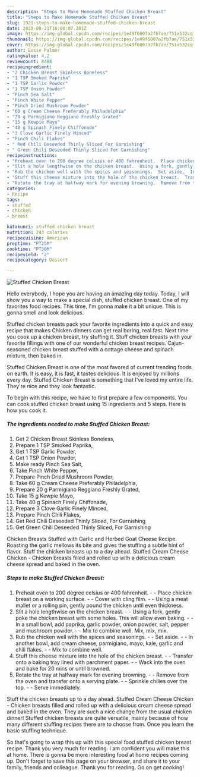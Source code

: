 ```yaml
---
description: "Steps to Make Homemade Stuffed Chicken Breast"
title: "Steps to Make Homemade Stuffed Chicken Breast"
slug: 1921-steps-to-make-homemade-stuffed-chicken-breast
date: 2020-08-21T16:00:07.201Z
image: https://img-global.cpcdn.com/recipes/1e49f6007a2fb7ae/751x532cq70/stuffed-chicken-breast-recipe-main-photo.jpg
thumbnail: https://img-global.cpcdn.com/recipes/1e49f6007a2fb7ae/751x532cq70/stuffed-chicken-breast-recipe-main-photo.jpg
cover: https://img-global.cpcdn.com/recipes/1e49f6007a2fb7ae/751x532cq70/stuffed-chicken-breast-recipe-main-photo.jpg
author: Essie Palmer
ratingvalue: 4.2
reviewcount: 8488
recipeingredient:
- "2 Chicken Breast Skinless Boneless"
- "1 TSP Smoked Paprika"
- "1 TSP Garlic Powder"
- "1 TSP Onion Powder"
- "Pinch Sea Salt"
- "Pinch White Pepper"
- "Pinch Dried Mushroom Powder"
- "60 g Cream Cheese Preferably Philadelphia"
- "20 g Parmigiano Reggiano Freshly Grated"
- "15 g Kewpie Mayo"
- "40 g Spinach Finely Chiffonade"
- "3 Clove Garlic Finely Minced"
- "Pinch Chili Flakes"
- " Red Chili Deseeded Thinly Sliced For Garnishing"
- " Green Chili Deseeded Thinly Sliced For Garnishing"
recipeinstructions:
- "Preheat oven to 200 degree celsius or 400 fahrenheit.  Place chicken breast on a working surface.  Cover with cling film.  Using a meat mallet or a rolling pin, gently pound the chicken until even thickness."
- "Slit a hole lengthwise on the chicken breast.  Using a fork, gently poke the chicken breast with some holes. This will allow even baking.  In a small bowl, add paprika, garlic powder, onion powder, salt, pepper and mushroom powder.  Mix to combine well. Mix, mix, mix."
- "Rub the chicken well with the spices and seasonings.  Set aside.  In another bowl, add cream cheese, parmigiano, mayo, kale, garlic and chili flakes.  Mix to combine well."
- "Stuff this cheese mixture into the hole of the chicken breast.  Transfer onto a baking tray lined with parchment paper.  Wack into the oven and bake for 20 mins or until browned."
- "Rotate the tray at halfway mark for evening browning.  Remove from the oven and transfer onto a serving plate.  Sprinkle chilies over the top.  Serve immediately."
categories:
- Recipe
tags:
- stuffed
- chicken
- breast

katakunci: stuffed chicken breast 
nutrition: 243 calories
recipecuisine: American
preptime: "PT25M"
cooktime: "PT30M"
recipeyield: "2"
recipecategory: Dessert

---
```



![Stuffed Chicken Breast](https://img-global.cpcdn.com/recipes/1e49f6007a2fb7ae/751x532cq70/stuffed-chicken-breast-recipe-main-photo.jpg)

Hello everybody, I hope you are having an amazing day today. Today, I will show you a way to make a special dish, stuffed chicken breast. One of my favorites food recipes. This time, I'm gonna make it a bit unique. This is gonna smell and look delicious.

Stuffed chicken breasts pack your favorite ingredients into a quick and easy recipe that makes Chicken dinners can get real boring, real fast. Next time you cook up a chicken breast, try stuffing it. Stuff chicken breasts with your favorite fillings with one of our wonderful chicken breast recipes. Cajun-seasoned chicken breast stuffed with a cottage cheese and spinach mixture, then baked in.

Stuffed Chicken Breast is one of the most favored of current trending foods on earth. It is easy, it is fast, it tastes delicious. It is enjoyed by millions every day. Stuffed Chicken Breast is something that I've loved my entire life. They're nice and they look fantastic.


To begin with this recipe, we have to first prepare a few components. You can cook stuffed chicken breast using 15 ingredients and 5 steps. Here is how you cook it.

<!--inarticleads1-->

##### The ingredients needed to make Stuffed Chicken Breast:

1. Get 2 Chicken Breast Skinless Boneless,
1. Prepare 1 TSP Smoked Paprika,
1. Get 1 TSP Garlic Powder,
1. Get 1 TSP Onion Powder,
1. Make ready Pinch Sea Salt,
1. Take Pinch White Pepper,
1. Prepare Pinch Dried Mushroom Powder,
1. Take 60 g Cream Cheese Preferably Philadelphia,
1. Prepare 20 g Parmigiano Reggiano Freshly Grated,
1. Take 15 g Kewpie Mayo,
1. Take 40 g Spinach Finely Chiffonade,
1. Prepare 3 Clove Garlic Finely Minced,
1. Prepare Pinch Chili Flakes,
1. Get  Red Chili Deseeded Thinly Sliced, For Garnishing
1. Get  Green Chili Deseeded Thinly Sliced, For Garnishing


Chicken Breasts Stuffed with Garlic and Herbed Goat Cheese Recipe. Roasting the garlic mellows its bite and gives the stuffing a subtle hint of flavor. Stuff the chicken breasts up to a day ahead. Stuffed Cream Cheese Chicken - Chicken breasts filled and rolled up with a delicious cream cheese spread and baked in the oven. 

<!--inarticleads2-->

##### Steps to make Stuffed Chicken Breast:

1. Preheat oven to 200 degree celsius or 400 fahrenheit. -  - Place chicken breast on a working surface. -  - Cover with cling film. -  - Using a meat mallet or a rolling pin, gently pound the chicken until even thickness.
1. Slit a hole lengthwise on the chicken breast. -  - Using a fork, gently poke the chicken breast with some holes. This will allow even baking. -  - In a small bowl, add paprika, garlic powder, onion powder, salt, pepper and mushroom powder. -  - Mix to combine well. Mix, mix, mix.
1. Rub the chicken well with the spices and seasonings. -  - Set aside. -  - In another bowl, add cream cheese, parmigiano, mayo, kale, garlic and chili flakes. -  - Mix to combine well.
1. Stuff this cheese mixture into the hole of the chicken breast. -  - Transfer onto a baking tray lined with parchment paper. -  - Wack into the oven and bake for 20 mins or until browned.
1. Rotate the tray at halfway mark for evening browning. -  - Remove from the oven and transfer onto a serving plate. -  - Sprinkle chilies over the top. -  - Serve immediately.


Stuff the chicken breasts up to a day ahead. Stuffed Cream Cheese Chicken - Chicken breasts filled and rolled up with a delicious cream cheese spread and baked in the oven. They are such a nice change from the usual chicken dinner! Stuffed chicken breasts are quite versatile, mainly because of how many different stuffing recipes there are to choose from. Once you learn the basic stuffing technique. 

So that's going to wrap this up with this special food stuffed chicken breast recipe. Thank you very much for reading. I am confident you will make this at home. There is gonna be more interesting food at home recipes coming up. Don't forget to save this page on your browser, and share it to your family, friends and colleague. Thank you for reading. Go on get cooking!
